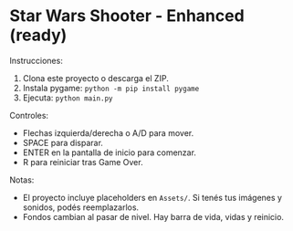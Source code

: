 # Star Wars Shooter - Enhanced (ready)

Instrucciones:

1. Clona este proyecto o descarga el ZIP.
2. Instala pygame:
   `python -m pip install pygame`
3. Ejecuta:
   `python main.py`

Controles:
- Flechas izquierda/derecha o A/D para mover.
- SPACE para disparar.
- ENTER en la pantalla de inicio para comenzar.
- R para reiniciar tras Game Over.

Notas:
- El proyecto incluye placeholders en `Assets/`. Si tenés tus imágenes y sonidos, podés reemplazarlos.
- Fondos cambian al pasar de nivel. Hay barra de vida, vidas y reinicio.

